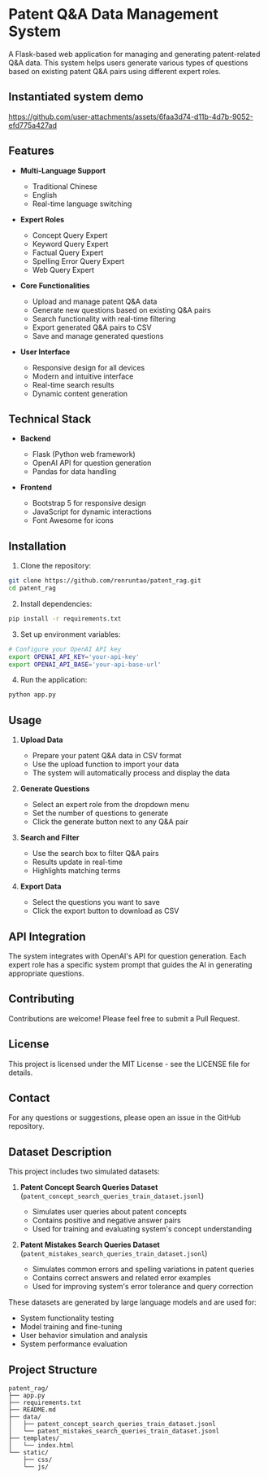 # Patent Q&A Data Management System

A Flask-based web application for managing and generating patent-related Q&A data. This system helps users generate various types of questions based on existing patent Q&A pairs using different expert roles.

## Instantiated system demo

https://github.com/user-attachments/assets/6faa3d74-d11b-4d7b-9052-efd775a427ad

## Features

- **Multi-Language Support**
  - Traditional Chinese
  - English
  - Real-time language switching

- **Expert Roles**
  - Concept Query Expert
  - Keyword Query Expert
  - Factual Query Expert
  - Spelling Error Query Expert
  - Web Query Expert

- **Core Functionalities**
  - Upload and manage patent Q&A data
  - Generate new questions based on existing Q&A pairs
  - Search functionality with real-time filtering
  - Export generated Q&A pairs to CSV
  - Save and manage generated questions

- **User Interface**
  - Responsive design for all devices
  - Modern and intuitive interface
  - Real-time search results
  - Dynamic content generation

## Technical Stack

- **Backend**
  - Flask (Python web framework)
  - OpenAI API for question generation
  - Pandas for data handling

- **Frontend**
  - Bootstrap 5 for responsive design
  - JavaScript for dynamic interactions
  - Font Awesome for icons

## Installation

1. Clone the repository:
```bash
git clone https://github.com/renruntao/patent_rag.git
cd patent_rag
```

2. Install dependencies:
```bash
pip install -r requirements.txt
```

3. Set up environment variables:
```bash
# Configure your OpenAI API key
export OPENAI_API_KEY='your-api-key'
export OPENAI_API_BASE='your-api-base-url'
```

4. Run the application:
```bash
python app.py
```

## Usage

1. **Upload Data**
   - Prepare your patent Q&A data in CSV format
   - Use the upload function to import your data
   - The system will automatically process and display the data

2. **Generate Questions**
   - Select an expert role from the dropdown menu
   - Set the number of questions to generate
   - Click the generate button next to any Q&A pair

3. **Search and Filter**
   - Use the search box to filter Q&A pairs
   - Results update in real-time
   - Highlights matching terms

4. **Export Data**
   - Select the questions you want to save
   - Click the export button to download as CSV

## API Integration

The system integrates with OpenAI's API for question generation. Each expert role has a specific system prompt that guides the AI in generating appropriate questions.

## Contributing

Contributions are welcome! Please feel free to submit a Pull Request.

## License

This project is licensed under the MIT License - see the LICENSE file for details.

## Contact

For any questions or suggestions, please open an issue in the GitHub repository.

## Dataset Description

This project includes two simulated datasets:

1. **Patent Concept Search Queries Dataset** (`patent_concept_search_queries_train_dataset.jsonl`)
   - Simulates user queries about patent concepts
   - Contains positive and negative answer pairs
   - Used for training and evaluating system's concept understanding

2. **Patent Mistakes Search Queries Dataset** (`patent_mistakes_search_queries_train_dataset.jsonl`)
   - Simulates common errors and spelling variations in patent queries
   - Contains correct answers and related error examples
   - Used for improving system's error tolerance and query correction

These datasets are generated by large language models and are used for:
- System functionality testing
- Model training and fine-tuning
- User behavior simulation and analysis
- System performance evaluation

## Project Structure

```
patent_rag/
├── app.py
├── requirements.txt
├── README.md
├── data/
│   ├── patent_concept_search_queries_train_dataset.jsonl
│   └── patent_mistakes_search_queries_train_dataset.jsonl
├── templates/
│   └── index.html
└── static/
    ├── css/
    └── js/
```
